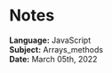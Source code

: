 <h1>Notes</h1>
<strong>Language:</strong> JavaScript<br>
<strong>Subject:</strong> Arrays_methods<br>
<strong>Date:</strong> March 05th, 2022
<br><br>


